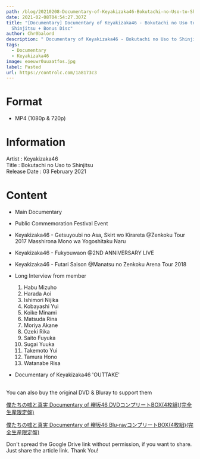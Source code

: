 ```yaml
---
path: /blog/20210208-Documentary-of-Keyakizaka46-Bokutachi-no-Uso-to-Shinjitsu
date: 2021-02-08T04:54:27.307Z
title: "[Documentary] Documentary of Keyakizaka46 - Bokutachi no Uso to
  Shinjitsu + Bonus Disc"
author: Chr0balord
description: " Documentary of Keyakizaka46 - Bokutachi no Uso to Shinjitsu + Bonus Disc"
tags:
  - Documentary
  - Keyakizaka46
image: eoeuwr0uuaatfos.jpg
label: Pasted
url: https://controlc.com/1a8173c3
---
```

# Format

* MP4 (1080p & 720p)

# Information

Artist : Keyakizaka46 <br/>
Title : Bokutachi no Uso to Shinjitsu <br>
Release Date : 03 February 2021 <br>

# Content

* Main Documentary
* Public Commemoration Festival Event
* Keyakizaka46 - Getsuyoubi no Asa, Skirt wo Kirareta @Zenkoku Tour 2017 Masshirona Mono wa Yogoshitaku Naru
* Keyakizaka46 - Fukyouwaon @2ND ANNIVERSARY LIVE
* Keyakizaka46 - Futari Saison @Manatsu no Zenkoku Arena Tour 2018
* Long Interview from member

  1. Habu Mizuho
  2. Harada Aoi
  3. Ishimori Nijika
  4. Kobayashi Yui
  5. Koike Minami
  6. Matsuda Rina
  7. Moriya Akane
  8. Ozeki Rika
  9. Saito Fuyuka
  10. Sugai Yuuka
  11. Takemoto Yui
  12. Tamura Hono
  13. Watanabe Risa
* Documentary of Keyakizaka46 'OUTTAKE'

\
You can also buy the original DVD & Bluray to support them

[僕たちの嘘と真実 Documentary of 欅坂46 DVDコンプリートBOX(4枚組)(完全生産限定盤)](https://www.amazon.co.jp/dp/B08P61NJXX/)

[僕たちの嘘と真実 Documentary of 欅坂46 Blu-rayコンプリートBOX(4枚組)(完全生産限定盤)](https://www.amazon.co.jp/dp/B08P63GKRW/)

Don't spread the Google Drive link without permission, if you want to share. Just share the article link. Thank You!